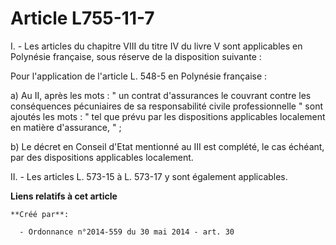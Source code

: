 # Article L755-11-7

I. - Les articles du chapitre VIII du titre IV du livre V sont applicables en Polynésie française, sous réserve de la
disposition suivante : 

Pour l'application de l'article L. 548-5 en Polynésie française : 

a) Au II, après les mots : " un contrat d'assurances le couvrant contre les conséquences pécuniaires de sa responsabilité
civile professionnelle " sont ajoutés les mots : " tel que prévu par les dispositions applicables localement en matière
d'assurance, " ; 

b) Le décret en Conseil d'Etat mentionné au III est complété, le cas échéant, par des dispositions applicables localement. 

II. - Les articles L. 573-15 à L. 573-17 y sont également applicables.

**Liens relatifs à cet article**

	**Créé par**:

	  - Ordonnance n°2014-559 du 30 mai 2014 - art. 30
